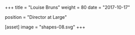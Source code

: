 +++
title = "Louise Bruns"
weight = 80
date = "2017-10-17"

position = "Director at Large"

[asset]
  image = "shapes-08.svg"
+++

